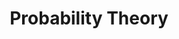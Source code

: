 ---
types: "word"

title: "Probability Theory"

categories: ['']

tags: ['Probability', 'Theory']

arabic: 'نظرية الاحتمالات'

arexps: []

enwords: ['Probability Theory']

enexps: []

arlexicons: 'ن'

enlexicons: 'P'

authors: ['Ruqayya Roshdy']

translators: ['']

citations: 'العربية والذكاء الاصطناعي'

sources: 'مركز الملك عبدالله بن عبدالعزيز الدولي لخدمة اللغة العربية'

word: "true"

slug: ""
---